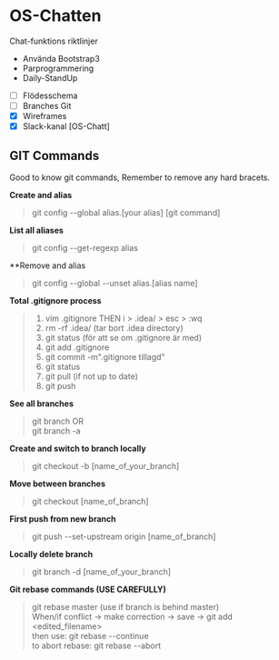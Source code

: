 ﻿# OS-Chatten
Chat-funktions riktlinjer
- Använda Bootstrap3
- Parprogrammering
- Daily-StandUp
- [ ] Flödesschema
- [ ] Branches Git
- [x] Wireframes
- [x] Slack-kanal [OS-Chatt]

## GIT Commands
Good to know git commands, Remember to remove any hard bracets.

**Create and alias**
> git config --global alias.[your alias] [git command]

**List all aliases**
> git config --get-regexp alias

**Remove and alias
> git config --global --unset alias.[alias name]

**Total .gitignore process**
>1. vim .gitignore THEN i > .idea/ > esc > :wq<br>
>2. rm -rf .idea/ (tar bort .idea directory)<br>
>3. git status (för att se om .gitignore är med)<br>
>4. git add .gitignore<br>
>5. git commit -m".gitignore tillagd"<br>
>6. git status<br>
>7. git pull (if not up to date)<br>
>8. git push

**See all branches**
> git branch OR<br>
git branch -a


**Create and switch to branch locally**
> git checkout -b [name_of_your_branch]


**Move between branches**
> git checkout [name_of_branch]


**First push from new branch**
> git push --set-upstream origin [name_of_branch]


**Locally delete branch**
> git branch -d [name_of_your_branch]

**Git rebase commands (USE CAREFULLY)**
> git rebase master (use if branch is behind master)<br>
When/if conflict -> make correction -> save -> git add <edited_filename><br>
then use: git rebase --continue<br>
to abort rebase: git rebase --abort
